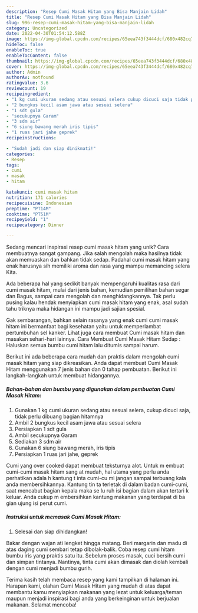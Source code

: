 ```yaml
---
description: "Resep Cumi Masak Hitam yang Bisa Manjain Lidah"
title: "Resep Cumi Masak Hitam yang Bisa Manjain Lidah"
slug: 996-resep-cumi-masak-hitam-yang-bisa-manjain-lidah
category: Uncategorized
date: 2022-04-30T01:54:12.588Z
image: https://img-global.cpcdn.com/recipes/65eea743f3444dcf/680x482cq70/cumi-masak-hitam-foto-resep-utama.jpg
hideToc: false
enableToc: true
enableTocContent: false
thumbnail: https://img-global.cpcdn.com/recipes/65eea743f3444dcf/680x482cq70/cumi-masak-hitam-foto-resep-utama.jpg
cover: https://img-global.cpcdn.com/recipes/65eea743f3444dcf/680x482cq70/cumi-masak-hitam-foto-resep-utama.jpg
author: Admin
authorAv: notfound
ratingvalue: 3.6
reviewcount: 19
recipeingredient:
- "1 kg cumi ukuran sedang atau sesuai selera cukup dicuci saja tidak perlu dibuang bagian hitamnya"
- "2 bungkus kecil asam jawa atau sesuai selera"
- "1 sdt gula"
- "secukupnya Garam"
- "3 sdm air"
- "6 siung bawang merah iris tipis"
- "1 ruas jari jahe geprek"
recipeinstructions:

- "Sudah jadi dan siap dinikmati!"
categories:
- Resep
tags:
- cumi
- masak
- hitam

katakunci: cumi masak hitam 
nutrition: 171 calories
recipecuisine: Indonesian
preptime: "PT14M"
cooktime: "PT51M"
recipeyield: "1"
recipecategory: Dinner

---
```





Sedang mencari inspirasi resep cumi masak hitam yang unik? Cara membuatnya sangat gampang. Jika salah mengolah maka hasilnya tidak akan memuaskan dan bahkan tidak sedap. Padahal cumi masak hitam yang enak harusnya sih memiliki aroma dan rasa yang mampu memancing selera Kita.





Ada beberapa hal yang sedikit banyak mempengaruhi kualitas rasa dari cumi masak hitam, mulai dari jenis bahan, kemudian pemilihan bahan segar dan Bagus, sampai cara mengolah dan menghidangkannya. Tak perlu pusing kalau hendak menyiapkan cumi masak hitam yang enak,      asal sudah tahu triknya maka hidangan ini mampu jadi sajian spesial.














Gak sembarangan, bahkan selain rasanya yang enak cumi cumi masak hitam ini bermanfaat bagi kesehatan yaitu untuk memperlambat pertumbuhan sel kanker. Lihat juga cara membuat Cumi masak hitam dan masakan sehari-hari lainnya. Cara Membuat Cumi Masak Hitam Sedap : Haluskan semua bumbu cumi hitam lalu ditumis sampai harum.






Berikut ini ada beberapa cara mudah dan praktis dalam mengolah cumi masak hitam yang siap dikreasikan. Anda dapat membuat Cumi Masak Hitam menggunakan 7 jenis bahan dan 0 tahap pembuatan. Berikut ini langkah-langkah untuk membuat hidangannya.

<!--inarticleads1-->

##### Bahan-bahan dan bumbu yang digunakan dalam pembuatan Cumi Masak Hitam:

1. Gunakan 1 kg cumi ukuran sedang atau sesuai selera, cukup dicuci saja, tidak perlu dibuang bagian hitamnya
1. Ambil 2 bungkus kecil asam jawa atau sesuai selera
1. Persiapkan 1 sdt gula
1. Ambil secukupnya Garam
1. Sediakan 3 sdm air
1. Gunakan 6 siung bawang merah, iris tipis
1. Persiapkan 1 ruas jari jahe, geprek


Cumi yang over cooked dapat membuat teksturnya alot. Untuk m embuat cumi-cumi masak hitam sang at mudah, hal utama yang perlu anda perhatikan adala h kantung t inta cumi-cu mi jangan sampai terbuang kala anda membersihkannya. Kantung tin ta terletak di dalam badan cumi-cumi, saat mencabut bagian kepala maka se lu ruh isi bagian dalam akan tertari k keluar. Anda cukup m embersihkan kantung makanan yang terdapat di ba gian ujung isi perut cumi. 

<!--inarticleads2-->

##### Instruksi untuk memasak Cumi Masak Hitam:


1. Selesai dan siap dihidangkan!

Bakar dengan wajan ati lengket hingga matang. Beri margarin dan madu di atas daging cumi sembari tetap dibolak-balik. Coba resep cumi hitam bumbu iris yang praktis satu itu. Sebelum proses masak, cuci bersih cumi dan simpan tintanya. Nantinya, tinta cumi akan dimasak dan diolah kembali dengan cumi menjadi bumbu gurih. 

Terima kasih telah membaca resep yang kami tampilkan di halaman ini. Harapan kami, olahan Cumi Masak Hitam yang mudah di atas dapat membantu kamu menyiapkan makanan yang lezat untuk keluarga/teman maupun menjadi inspirasi bagi anda yang berkeinginan untuk berjualan makanan. Selamat mencoba!
